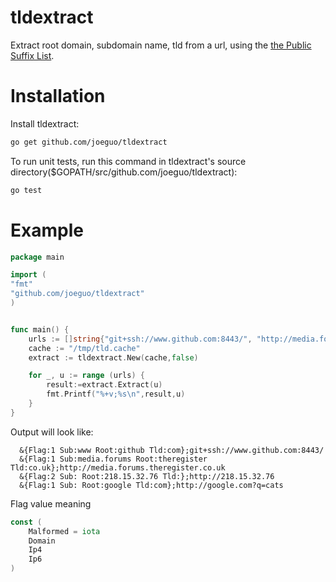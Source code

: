 tldextract
==========

Extract root domain, subdomain name, tld from a url, using the [the Public Suffix List](http://www.publicsuffix.org).

Installation
==========
Install tldextract:
```sh
go get github.com/joeguo/tldextract

```
To run unit tests, run this command  in tldextract's source directory($GOPATH/src/github.com/joeguo/tldextract):

```sh
go test
```

Example
==========
```go
package main

import (
"fmt"
"github.com/joeguo/tldextract"
)


func main() {
	urls := []string{"git+ssh://www.github.com:8443/", "http://media.forums.theregister.co.uk", "http://218.15.32.76", "http://google.com?q=cats"}
	cache := "/tmp/tld.cache"
	extract := tldextract.New(cache,false)

	for _, u := range (urls) {
		result:=extract.Extract(u)
		fmt.Printf("%+v;%s\n",result,u)
	}
}

```
Output will look like:
```plain
  &{Flag:1 Sub:www Root:github Tld:com};git+ssh://www.github.com:8443/
  &{Flag:1 Sub:media.forums Root:theregister Tld:co.uk};http://media.forums.theregister.co.uk
  &{Flag:2 Sub: Root:218.15.32.76 Tld:};http://218.15.32.76
  &{Flag:1 Sub: Root:google Tld:com};http://google.com?q=cats
```
Flag value meaning
```go
const (
	Malformed = iota
	Domain
	Ip4
	Ip6
)
```